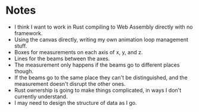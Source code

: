 # Notes

- I think I want to work in Rust compiling to Web Assembly directly with no framework.
- Using the canvas directly, writing my own animation loop management stuff.
- Boxes for measurements on each axis of x, y, and z.
- Lines for the beams between the axes.
- The measurement only happens if the beams go to different places though.
- If the beams go to the same place they can't be distinguished, and the measurement doesn't disrupt the other ones.
- Rust ownership is going to make things complicated, in ways I don't currently understand.
- I may need to design the structure of data as I go.